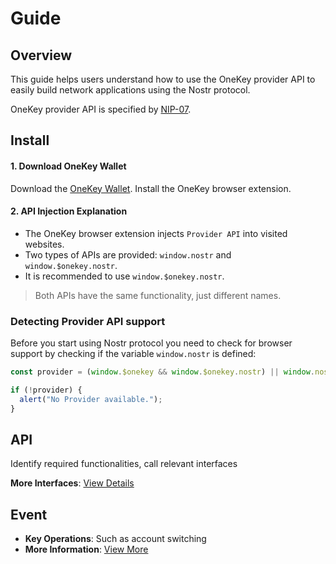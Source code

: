 # Guide

## Overview

This guide helps users understand how to use the OneKey provider API to easily build network applications using the Nostr protocol.

OneKey provider API is specified by [NIP-07](https://github.com/nostr-protocol/nips/blob/master/07.md).

## Install

#### 1. Download OneKey Wallet

Download the [OneKey Wallet](https://onekey.so/download?client=browserExtension). Install the OneKey browser extension.

#### 2. API Injection Explanation

* The OneKey browser extension injects `Provider API` into visited websites.
* Two types of APIs are provided: `window.nostr` and `window.$onekey.nostr`.
* It is recommended to use `window.$onekey.nostr`.

> Both APIs have the same functionality, just different names.

### Detecting Provider API support

Before you start using Nostr protocol you need to check for browser support by checking if the variable `window.nostr` is defined:

```javascript
const provider = (window.$onekey && window.$onekey.nostr) || window.nostr;

if (!provider) {
  alert("No Provider available.");
}
```

## API

Identify required functionalities, call relevant interfaces

**More Interfaces**: [View Details](api-reference/)

## Event

* **Key Operations**: Such as account switching
* **More Information**: [View More](event.md)
